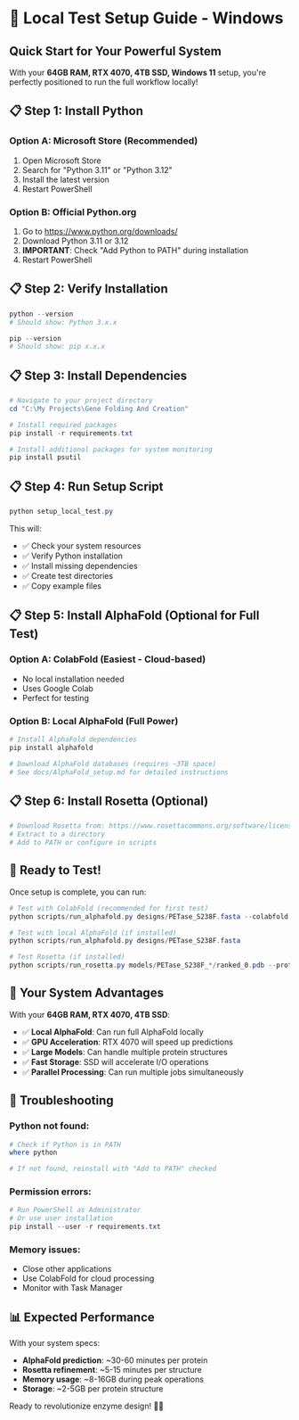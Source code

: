 # 🚀 Local Test Setup Guide - Windows

## Quick Start for Your Powerful System

With your **64GB RAM, RTX 4070, 4TB SSD, Windows 11** setup, you're perfectly positioned to run the full workflow locally!

## 📋 Step 1: Install Python

### Option A: Microsoft Store (Recommended)
1. Open Microsoft Store
2. Search for "Python 3.11" or "Python 3.12"
3. Install the latest version
4. Restart PowerShell

### Option B: Official Python.org
1. Go to https://www.python.org/downloads/
2. Download Python 3.11 or 3.12
3. **IMPORTANT**: Check "Add Python to PATH" during installation
4. Restart PowerShell

## 📋 Step 2: Verify Installation

```powershell
python --version
# Should show: Python 3.x.x

pip --version
# Should show: pip x.x.x
```

## 📋 Step 3: Install Dependencies

```powershell
# Navigate to your project directory
cd "C:\My Projects\Gene Folding And Creation"

# Install required packages
pip install -r requirements.txt

# Install additional packages for system monitoring
pip install psutil
```

## 📋 Step 4: Run Setup Script

```powershell
python setup_local_test.py
```

This will:
- ✅ Check your system resources
- ✅ Verify Python installation
- ✅ Install missing dependencies
- ✅ Create test directories
- ✅ Copy example files

## 📋 Step 5: Install AlphaFold (Optional for Full Test)

### Option A: ColabFold (Easiest - Cloud-based)
- No local installation needed
- Uses Google Colab
- Perfect for testing

### Option B: Local AlphaFold (Full Power)
```powershell
# Install AlphaFold dependencies
pip install alphafold

# Download AlphaFold databases (requires ~3TB space)
# See docs/AlphaFold_setup.md for detailed instructions
```

## 📋 Step 6: Install Rosetta (Optional)

```powershell
# Download Rosetta from: https://www.rosettacommons.org/software/license-and-download
# Extract to a directory
# Add to PATH or configure in scripts
```

## 🎯 Ready to Test!

Once setup is complete, you can run:

```powershell
# Test with ColabFold (recommended for first test)
python scripts/run_alphafold.py designs/PETase_S238F.fasta --colabfold

# Test with local AlphaFold (if installed)
python scripts/run_alphafold.py designs/PETase_S238F.fasta

# Test Rosetta (if installed)
python scripts/run_rosetta.py models/PETase_S238F_*/ranked_0.pdb --protocol FastRelax
```

## 🚀 Your System Advantages

With your **64GB RAM, RTX 4070, 4TB SSD**:

- ✅ **Local AlphaFold**: Can run full AlphaFold locally
- ✅ **GPU Acceleration**: RTX 4070 will speed up predictions
- ✅ **Large Models**: Can handle multiple protein structures
- ✅ **Fast Storage**: SSD will accelerate I/O operations
- ✅ **Parallel Processing**: Can run multiple jobs simultaneously

## 🔧 Troubleshooting

### Python not found:
```powershell
# Check if Python is in PATH
where python

# If not found, reinstall with "Add to PATH" checked
```

### Permission errors:
```powershell
# Run PowerShell as Administrator
# Or use user installation
pip install --user -r requirements.txt
```

### Memory issues:
- Close other applications
- Use ColabFold for cloud processing
- Monitor with Task Manager

## 📊 Expected Performance

With your system specs:
- **AlphaFold prediction**: ~30-60 minutes per protein
- **Rosetta refinement**: ~5-15 minutes per structure
- **Memory usage**: ~8-16GB during peak operations
- **Storage**: ~2-5GB per protein structure

Ready to revolutionize enzyme design! 🧬✨ 